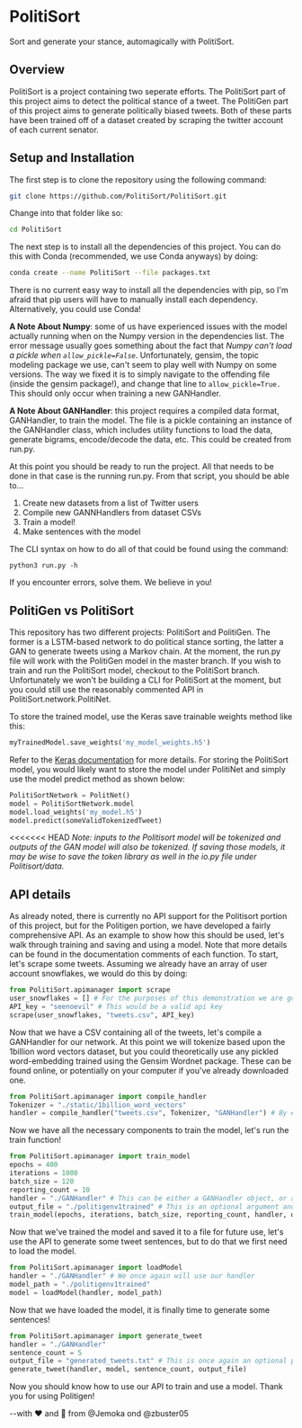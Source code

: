 # PolitiSort
Sort and generate your stance, automagically with PolitiSort. 

## Overview
PolitiSort is a project containing two seperate efforts. The PolitiSort part of this project aims to detect the political stance of a tweet. The PolitiGen part of this project aims to generate politically biased tweets. Both of these parts have been trained off of a dataset created by scraping the twitter account of each current senator.


## Setup and Installation

The first step is to clone the repository using  the following command:

```bash
git clone https://github.com/PolitiSort/PolitiSort.git
 ```

Change into that folder like so:

```bash
cd PolitiSort
```

The next step is to install all the dependencies of this project. You can do this with Conda (recommended, we use Conda anyways) by doing:

```bash
conda create --name PolitiSort --file packages.txt
```

There is no current easy way to install all the dependencies with pip, so I'm afraid that pip users will have to manually install each dependency. Alternatively, you could use Conda! 

**A Note About Numpy**: some of us have experienced issues with the model actually running when on the Numpy version in the dependencies list. The error message usually goes something about the fact that *Numpy can't load a pickle when `allow_pickle=False`*. Unfortunately, gensim, the topic modeling package we use, can't seem to play well with Numpy on some versions. The way we fixed it is to simply navigate to the offending file (inside the gensim package!), and change that line to `allow_pickle=True.` This should only occur when training a new GANHandler.

**A Note About GANHandler**: this project requires a compiled data format, GANHandler, to train the model. The file is a pickle containing an instance of the GANHandler class, which includes utility functions to load the data, generate bigrams, encode/decode the data, etc. This could be created from run.py.

At this point you should be ready to run the project. All that needs to be done in that case is the running run.py. From that script, you should be able to...

1. Create new datasets from a list of Twitter users
2. Compile new GANNHandlers from dataset CSVs
3. Train a model!
4. Make sentences with the model

The CLI syntax on how to do all of that could be found using the command:

```
python3 run.py -h
```


If you encounter errors, solve them. We believe in you!

## PolitiGen vs PolitiSort

This repository has two different projects: PolitiSort and PolitiGen. The former is a LSTM-based network to do political stance sorting, the latter a GAN to generate tweets using a Markov chain. At the moment, the run.py file will work with the PolitiGen model in the master branch. If you wish to train and run the PolitiSort model, checkout to the PolitiSort branch. Unfortunately we won't be building a CLI for PolitiSort at the moment, but you could still use the reasonably commented API in PolitiSort.network.PolitiNet.

To store the trained model, use the Keras save trainable weights method like this:

```python
myTrainedModel.save_weights('my_model_weights.h5')
```

Refer to the [Keras documentation](https://keras.io/getting_started/faq/#what-are-my-options-for-saving-models) for more details. For storing the PolitiSort model, you would likely want to store the model under PolitiNet and simply use the model predict method as shown below:

```python
PolitiSortNetwork = PolitNet()
model = PolitiSortNetwork.model
model.load_weights('my_model.h5')
model.predict(someValidTokenizedTweet)
```

<<<<<<< HEAD
*Note: inputs to the Politisort model will be tokenized and outputs of the GAN model will also be tokenized. If saving those models, it may be wise to save the token library as well in the io.py file under Politisort/data.*

## API details
As already noted, there is currently no API support for the Politisort portion of this project, but for the Politigen portion, we have developed a fairly comprehensive API.
As an example to show how this should be used, let's walk through training and saving and using a model. Note that more details can be found in the documentation comments of each function. To start, let's scrape some tweets. Assuming we already have an array of user account snowflakes, we would do this by doing:
```python
from PolitiSort.apimanager import scrape
user_snowflakes = [] # For the purposes of this demonstration we are going to pretend that has an array of integer user snowflakes
API_key = "seenoevil" # This would be a valid api key
scrape(user_snowflakes, "tweets.csv", API_key)
```
Now that we have a CSV containing all of the tweets, let's compile a GANHandler for our network. At this point we will tokenize based upon the 1billion word vectors dataset, but you could theoretically use any pickled word-embedding trained using the Gensim Wordnet package. These can be found online, or potentially on your computer if you've already downloaded one.
```python
from PolitiSort.apimanager import compile_handler
Tokenizer = "./static/1billion_word_vectors"
handler = compile_handler("tweets.csv", Tokenizer, "GANHandler") # By excluding the last argument, this function does not save the handler to a file and only returns it
```
Now we have all the necessary components to train the model, let's run the train function!
```python
from PolitiSort.apimanager import train_model
epochs = 400
iterations = 1000
batch_size = 120
reporting_count = 10
handler = "./GANHandler" # This can be either a GANHandler object, or a file path
output_file = "./politigenv1trained" # This is an optional argument and can be excluded if you wish for the model to be only returned
train_model(epochs, iterations, batch_size, reporting_count, handler, output_file)
```
Now that we've trained the model and saved it to a file for future use, let's use the API to generate some tweet sentences, but to do that we first need to load the model.
```python
from PolitiSort.apimanager import loadModel
handler = "./GANHandler" # We once again will use our handler
model_path = "./politigenv1trained"
model = loadModel(handler, model_path)
```
Now that we have loaded the model, it is finally time to generate some sentences!
```python
from PolitiSort.apimanager import generate_tweet
handler = "./GANHandler" 
sentence_count = 5
output_file = "generated_tweets.txt" # This is once again an optional parameter
generate_tweet(handler, model, sentence_count, output_file)
```
Now you should know how to use our API to train and use a model. Thank you for using Politigen!

--with :heart: and :green_salad: from @Jemoka ond @zbuster05

